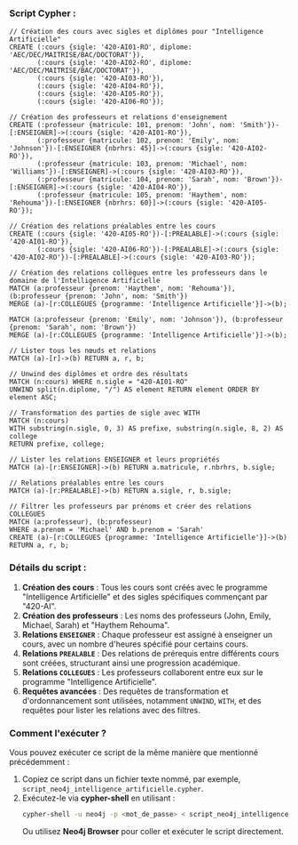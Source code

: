 
### Script Cypher :

```cypher
// Création des cours avec sigles et diplômes pour "Intelligence Artificielle"
CREATE (:cours {sigle: '420-AI01-RO', diplome: 'AEC/DEC/MAITRISE/BAC/DOCTORAT'}),
       (:cours {sigle: '420-AI02-RO', diplome: 'AEC/DEC/MAITRISE/BAC/DOCTORAT'}),
       (:cours {sigle: '420-AI03-RO'}),
       (:cours {sigle: '420-AI04-RO'}),
       (:cours {sigle: '420-AI05-RO'}),
       (:cours {sigle: '420-AI06-RO'});

// Création des professeurs et relations d'enseignement
CREATE (:professeur {matricule: 101, prenom: 'John', nom: 'Smith'})-[:ENSEIGNER]->(:cours {sigle: '420-AI01-RO'}),
       (:professeur {matricule: 102, prenom: 'Emily', nom: 'Johnson'})-[:ENSEIGNER {nbrhrs: 45}]->(:cours {sigle: '420-AI02-RO'}),
       (:professeur {matricule: 103, prenom: 'Michael', nom: 'Williams'})-[:ENSEIGNER]->(:cours {sigle: '420-AI03-RO'}),
       (:professeur {matricule: 104, prenom: 'Sarah', nom: 'Brown'})-[:ENSEIGNER]->(:cours {sigle: '420-AI04-RO'}),
       (:professeur {matricule: 105, prenom: 'Haythem', nom: 'Rehouma'})-[:ENSEIGNER {nbrhrs: 60}]->(:cours {sigle: '420-AI05-RO'});

// Création des relations préalables entre les cours
CREATE (:cours {sigle: '420-AI05-RO'})-[:PREALABLE]->(:cours {sigle: '420-AI01-RO'}),
       (:cours {sigle: '420-AI06-RO'})-[:PREALABLE]->(:cours {sigle: '420-AI02-RO'})-[:PREALABLE]->(:cours {sigle: '420-AI03-RO'});

// Création des relations collègues entre les professeurs dans le domaine de l'Intelligence Artificielle
MATCH (a:professeur {prenom: 'Haythem', nom: 'Rehouma'}), (b:professeur {prenom: 'John', nom: 'Smith'})
MERGE (a)-[r:COLLEGUES {programme: 'Intelligence Artificielle'}]->(b);

MATCH (a:professeur {prenom: 'Emily', nom: 'Johnson'}), (b:professeur {prenom: 'Sarah', nom: 'Brown'})
MERGE (a)-[r:COLLEGUES {programme: 'Intelligence Artificielle'}]->(b);

// Lister tous les nœuds et relations
MATCH (a)-[r]->(b) RETURN a, r, b;

// Unwind des diplômes et ordre des résultats
MATCH (n:cours) WHERE n.sigle = "420-AI01-RO"
UNWIND split(n.diplome, "/") AS element RETURN element ORDER BY element ASC;

// Transformation des parties de sigle avec WITH
MATCH (n:cours)
WITH substring(n.sigle, 0, 3) AS prefixe, substring(n.sigle, 8, 2) AS college
RETURN prefixe, college;

// Lister les relations ENSEIGNER et leurs propriétés
MATCH (a)-[r:ENSEIGNER]->(b) RETURN a.matricule, r.nbrhrs, b.sigle;

// Relations préalables entre les cours
MATCH (a)-[r:PREALABLE]->(b) RETURN a.sigle, r, b.sigle;

// Filtrer les professeurs par prénoms et créer des relations COLLEGUES
MATCH (a:professeur), (b:professeur)
WHERE a.prenom = 'Michael' AND b.prenom = 'Sarah'
CREATE (a)-[r:COLLEGUES {programme: 'Intelligence Artificielle'}]->(b)
RETURN a, r, b;
```

### Détails du script :
1. **Création des cours** : Tous les cours sont créés avec le programme "Intelligence Artificielle" et des sigles spécifiques commençant par "420-AI".
2. **Création des professeurs** : Les noms des professeurs (John, Emily, Michael, Sarah) et "Haythem Rehouma".
3. **Relations `ENSEIGNER`** : Chaque professeur est assigné à enseigner un cours, avec un nombre d'heures spécifié pour certains cours.
4. **Relations `PREALABLE`** : Des relations de prérequis entre différents cours sont créées, structurant ainsi une progression académique.
5. **Relations `COLLEGUES`** : Les professeurs collaborent entre eux sur le programme "Intelligence Artificielle".
6. **Requêtes avancées** : Des requêtes de transformation et d'ordonnancement sont utilisées, notamment `UNWIND`, `WITH`, et des requêtes pour lister les relations avec des filtres.

### Comment l'exécuter ?
Vous pouvez exécuter ce script de la même manière que mentionné précédemment :
1. Copiez ce script dans un fichier texte nommé, par exemple, `script_neo4j_intelligence_artificielle.cypher`.
2. Exécutez-le via **cypher-shell** en utilisant :
   ```bash
   cypher-shell -u neo4j -p <mot_de_passe> < script_neo4j_intelligence_artificielle.cypher
   ```
   Ou utilisez **Neo4j Browser** pour coller et exécuter le script directement.

